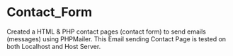 # Contact_Form
Created a HTML &amp; PHP contact pages (contact form) to send emails (messages) using PHPMailer. This Email sending Contact Page is tested on both Localhost and Host Server.
